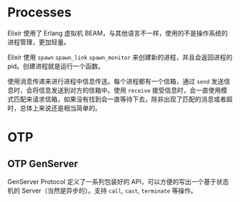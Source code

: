 # Processes

Elixir 使用了 Erlang 虚拟机 BEAM，与其他语言不一样，使用的不是操作系统的进程管理，更加轻量。

Elixir 使用 `spawn` `spawn_link` `spawn_monitor` 来创建新的进程，并且会返回进程的 pid。创建进程就是运行一个函数。

使用消息传递来进行进程中信息传送。每个进程都有一个信箱，通过 `send` 发送信息时，会将信息发送到对方的信箱中。使用 `receive` 接受信息时，会一直使用模式匹配来请求信箱，如果没有找到会一直等待下去，除非出现了匹配的消息或者超时，总体上来说还是相当简单的。

# OTP

## OTP GenServer

GenServer Protocol 定义了一系列包装好的 API，可以方便的写出一个基于状态机的 Server（当然是异步的）。支持 `call`, `cast`, `terminate` 等操作。
